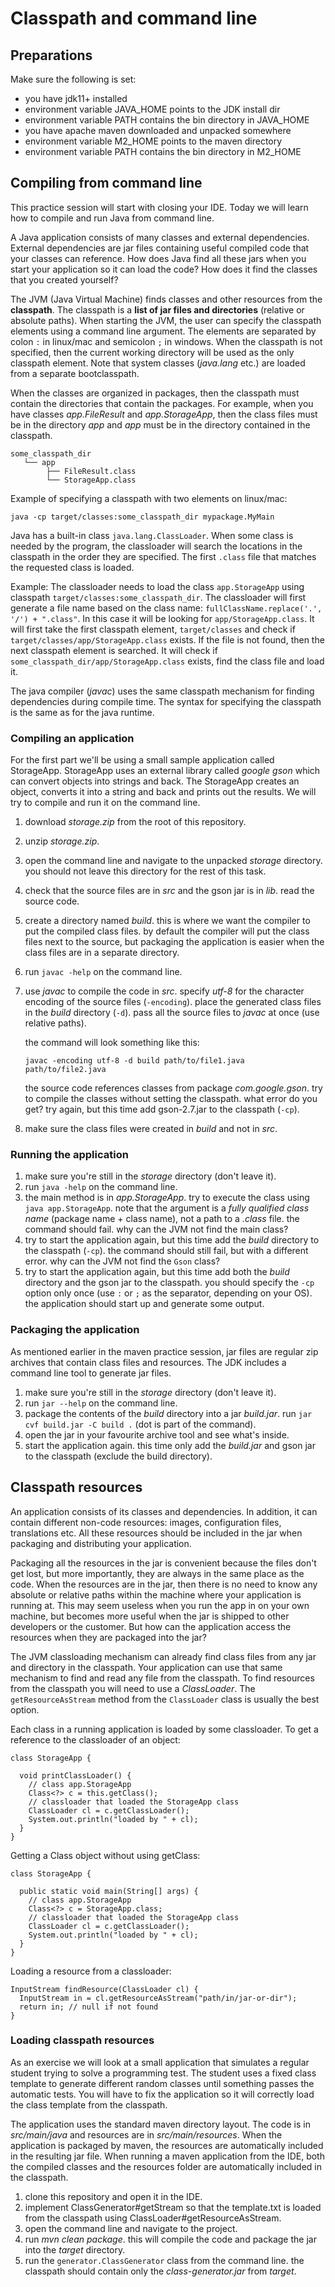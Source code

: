 # Classpath and command line

## Preparations

Make sure the following is set:
* you have jdk11+ installed
* environment variable JAVA_HOME points to the JDK install dir
* environment variable PATH contains the bin directory in JAVA_HOME
* you have apache maven downloaded and unpacked somewhere
* environment variable M2_HOME points to the maven directory
* environment variable PATH contains the bin directory in M2_HOME

## Compiling from command line

This practice session will start with closing your IDE.
Today we will learn how to compile and run Java from command line.

A Java application consists of many classes and external dependencies.
External dependencies are jar files containing useful compiled code that your classes can reference.
How does Java find all these jars when you start your application so it can load the code?
How does it find the classes that you created yourself?

The JVM (Java Virtual Machine) finds classes and other resources from the **classpath**.
The classpath is a **list of jar files and directories** (relative or absolute paths).
When starting the JVM, the user can specify the classpath elements using a command line argument.
The elements are separated by colon `:` in linux/mac and semicolon `;` in windows.
When the classpath is not specified, then the current working directory will be used as the only classpath element.
Note that system classes (*java.lang* etc.) are loaded from a separate bootclasspath.

When the classes are organized in packages, then the classpath must contain the directories that contain the packages.
For example, when you have classes *app.FileResult* and *app.StorageApp*, then the class files must be in the directory *app* and *app* must be in the directory contained in the classpath.

```
some_classpath_dir
   └── app
        ├── FileResult.class
        └── StorageApp.class
```

Example of specifying a classpath with two elements on linux/mac:

```
java -cp target/classes:some_classpath_dir mypackage.MyMain
```

Java has a built-in class `java.lang.ClassLoader`.
When some class is needed by the program, the classloader will search the locations in the classpath in the order they are specified.
The first `.class` file that matches the requested class is loaded.

Example:
The classloader needs to load the class `app.StorageApp` using classpath `target/classes:some_classpath_dir`.
The classloader will first generate a file name based on the class name: `fullClassName.replace('.', '/') + ".class"`.
In this case it will be looking for `app/StorageApp.class`.
It will first take the first classpath element, `target/classes` and check if `target/classes/app/StorageApp.class` exists.
If the file is not found, then the next classpath element is searched.
It will check if `some_classpath_dir/app/StorageApp.class` exists, find the class file and load it.

The java compiler (*javac*) uses the same classpath mechanism for finding dependencies during compile time.
The syntax for specifying the classpath is the same as for the java runtime.

### Compiling an application

For the first part we'll be using a small sample application called StorageApp.
StorageApp uses an external library called *google gson* which can convert objects into strings and back.
The StorageApp creates an object, converts it into a string and back and prints out the results.
We will try to compile and run it on the command line.

1. download *storage.zip* from the root of this repository.
2. unzip *storage.zip*.
3. open the command line and navigate to the unpacked *storage* directory.
   you should not leave this directory for the rest of this task.
4. check that the source files are in *src* and the gson jar is in *lib*.
   read the source code.
5. create a directory named *build*.
   this is where we want the compiler to put the compiled class files.
   by default the compiler will put the class files next to the source, but packaging the application is easier when the class files are in a separate directory.
6. run `javac -help` on the command line.
7. use *javac* to compile the code in *src*.
   specify *utf-8* for the character encoding of the source files (`-encoding`).
   place the generated class files in the *build* directory (`-d`).
   pass all the source files to *javac* at once (use relative paths).

   the command will look something like this:
   ```
   javac -encoding utf-8 -d build path/to/file1.java path/to/file2.java
   ```

   the source code references classes from package *com.google.gson*.
   try to compile the classes without setting the classpath.
   what error do you get?
   try again, but this time add gson-2.7.jar to the classpath (`-cp`).

8. make sure the class files were created in *build* and not in *src*.

### Running the application

1. make sure you're still in the *storage* directory (don't leave it).
2. run `java -help` on the command line.
3. the main method is in *app.StorageApp*.
   try to execute the class using `java app.StorageApp`.
   note that the argument is a *fully qualified class name* (package name + class name), not a path to a *.class* file.
   the command should fail.
   why can the JVM not find the main class?
4. try to start the application again, but this time add the *build* directory to the classpath (`-cp`).
   the command should still fail, but with a different error.
   why can the JVM not find the `Gson` class?
5. try to start the application again, but this time add both the *build* directory and the gson jar to the classpath.
   you should specify the `-cp` option only once (use `:` or `;` as the separator, depending on your OS).
   the application should start up and generate some output.

### Packaging the application

As mentioned earlier in the maven practice session, jar files are regular zip archives that contain class files and resources.
The JDK includes a command line tool to generate jar files.

1. make sure you're still in the *storage* directory (don't leave it).
2. run `jar --help` on the command line.
3. package the contents of the *build* directory into a jar *build.jar*.
   run `jar cvf build.jar -C build .` (dot is part of the command).
4. open the jar in your favourite archive tool and see what's inside.
5. start the application again.
   this time only add the *build.jar* and gson jar to the classpath (exclude the build directory).

## Classpath resources

An application consists of its classes and dependencies.
In addition, it can contain different non-code resources: images, configuration files, translations etc.
All these resources should be included in the jar when packaging and distributing your application.

Packaging all the resources in the jar is convenient because the files don't get lost, but more importantly, they are always in the same place as the code.
When the resources are in the jar, then there is no need to know any absolute or relative paths within the machine where your application is running at.
This may seem useless when you run the app in on your own machine, but becomes more useful when the jar is shipped to other developers or the customer.
But how can the application access the resources when they are packaged into the jar?

The JVM classloading mechanism can already find class files from any jar and directory in the classpath.
Your application can use that same mechanism to find and read any file from the classpath.
To find resources from the classpath you will need to use a *ClassLoader*.
The `getResourceAsStream` method from the `ClassLoader` class is usually the best option.

Each class in a running application is loaded by some classloader.
To get a reference to the classloader of an object:

```
class StorageApp {

  void printClassLoader() {
    // class app.StorageApp
    Class<?> c = this.getClass();
    // classloader that loaded the StorageApp class
    ClassLoader cl = c.getClassLoader();
    System.out.println("loaded by " + cl);
  }
}
```

Getting a Class object without using getClass:

```
class StorageApp {

  public static void main(String[] args) {
    // class app.StorageApp
    Class<?> c = StorageApp.class;
    // classloader that loaded the StorageApp class
    ClassLoader cl = c.getClassLoader();
    System.out.println("loaded by " + cl);
  }
}
```

Loading a resource from a classloader:

```
InputStream findResource(ClassLoader cl) {
  InputStream in = cl.getResourceAsStream("path/in/jar-or-dir");
  return in; // null if not found
}
```

### Loading classpath resources

As an exercise we will look at a small application that simulates a regular student trying to solve a programming test.
The student uses a fixed class template to generate different random classes until something passes the automatic tests.
You will have to fix the application so it will correctly load the class template from the classpath.

The application uses the standard maven directory layout.
The code is in *src/main/java* and resources are in *src/main/resources*.
When the application is packaged by maven, the resources are automatically included in the resulting jar file.
When running a maven application from the IDE, both the compiled classes and the resources folder are automatically included in the classpath.

1. clone this repository and open it in the IDE.
2. implement ClassGenerator#getStream so that the template.txt is loaded from the classpath using ClassLoader#getResourceAsStream.
3. open the command line and navigate to the project.
4. run *mvn clean package*.
   this will compile the code and package the jar into the *target* directory.
5. run the `generator.ClassGenerator` class from the command line.
   the classpath should contain only the *class-generator.jar* from *target*.
